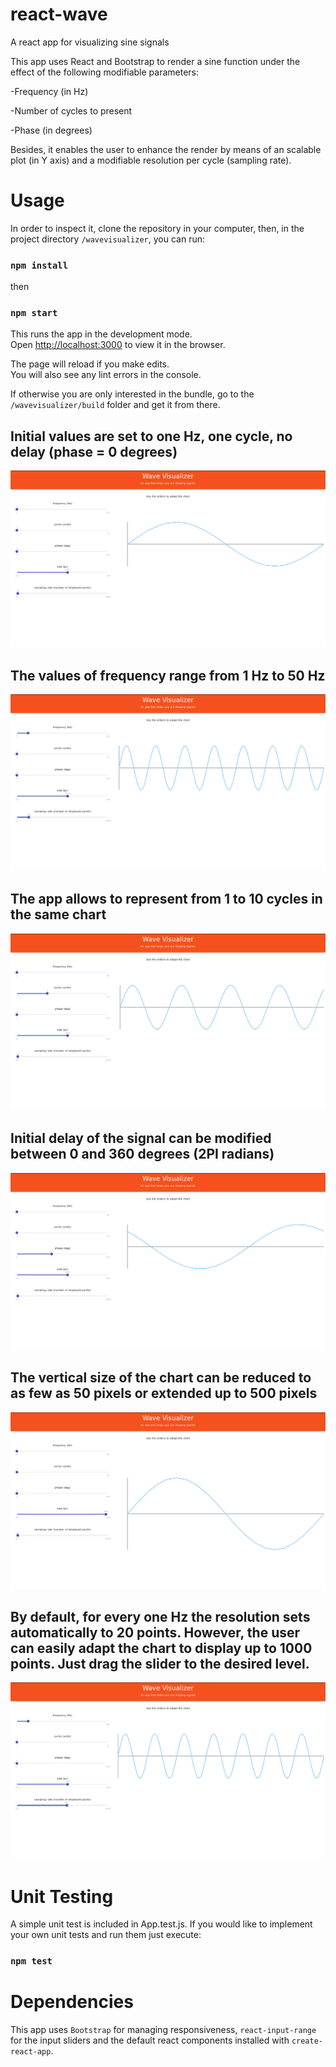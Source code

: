 # react-wave
A react app for visualizing sine signals

This app uses React and Bootstrap to render a sine function under the effect of the following modifiable parameters:

-Frequency (in Hz)

-Number of cycles to present

-Phase (in degrees)

Besides, it enables the user to enhance the render by means of an scalable plot (in Y axis) and a modifiable resolution per cycle (sampling rate).

# Usage

In order to inspect it, clone the repository in your computer, then, in the project directory `/wavevisualizer`, you can run:

### `npm install`

then

### `npm start`

This runs the app in the development mode.<br>
Open [http://localhost:3000](http://localhost:3000) to view it in the browser.

The page will reload if you make edits.<br>
You will also see any lint errors in the console.

If otherwise you are only interested in the bundle, go to the `/wavevisualizer/build` folder and get it from there.

## Initial values are set to one Hz, one cycle, no delay (phase = 0 degrees)

![alt text](https://raw.githubusercontent.com/ndujar/react-wave/master/img/Start.png)

## The values of frequency range from 1 Hz to 50 Hz

![alt text](https://raw.githubusercontent.com/ndujar/react-wave/master/img/Frequency.png)

## The app allows to represent from 1 to 10 cycles in the same chart

![alt text](https://raw.githubusercontent.com/ndujar/react-wave/master/img/Cycles.png)

## Initial delay of the signal can be modified between 0 and 360 degrees (2PI radians)

![alt text](https://raw.githubusercontent.com/ndujar/react-wave/master/img/Phase.png)

## The vertical size of the chart can be reduced to as few as 50 pixels or extended up to 500 pixels

![alt text](https://raw.githubusercontent.com/ndujar/react-wave/master/img/Size.png)

## By default, for every one Hz the resolution sets automatically to 20 points. However, the user can easily adapt the chart to display up to 1000 points. Just drag the slider to the desired level.

![alt text](https://raw.githubusercontent.com/ndujar/react-wave/master/img/Sampling.png)

# Unit Testing

A simple unit test is included in App.test.js. If you would like to implement your own unit tests and run them just execute:

### `npm test`

# Dependencies

This app uses `Bootstrap` for managing responsiveness, `react-input-range` for the input sliders and the default react components installed with `create-react-app`.

